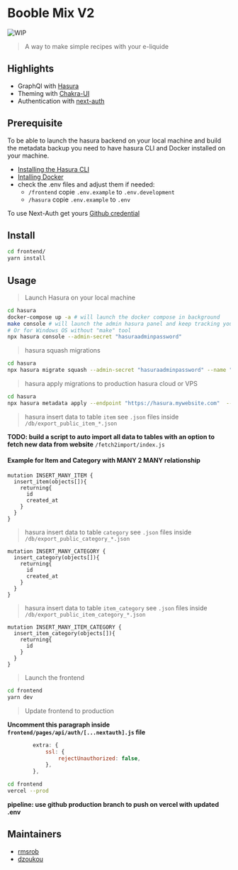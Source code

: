 # Booble Mix V2

![WIP](https://img.shields.io/badge/status-wip-red)

> A way to make simple recipes with your e-liquide

## Highlights

- GraphQl with [Hasura](https://hasura.io/docs)
- Theming with [Chakra-UI](https://github.com/chakra-ui/chakra-ui)
- Authentication with [next-auth](https://github.com/nextauthjs/next-auth)

## Prerequisite

To be able to launch the hasura backend on your local machine and build the metadata backup you need to have hasura CLI and Docker installed on your machine.

- [Installing the Hasura CLI](https://hasura.io/docs/latest/graphql/core/hasura-cli/install-hasura-cli.html)
- [Intalling Docker](https://docs.docker.com/get-started/overview/)
- check the .env files and adjust them if needed:
  - `/frontend` copie `.env.example` to `.env.development`
  - `/hasura` copie `.env.example` to `.env`

To use Next-Auth get yours [Github credential](https://next-auth.js.org/providers/github)

## Install

```sh
cd frontend/
yarn install
```

## Usage

> Launch Hasura on your local machine

```sh
cd hasura
docker-compose up -a # will launch the docker compose in background
make console # will launch the admin hasura panel and keep tracking your changes
# Or for Windows OS without "make" tool
npx hasura console --admin-secret "hasuraadminpassword"
```

> hasura squash migrations

```sh
cd hasura
npx hasura migrate squash --admin-secret "hasuraadminpassword" --name "name-update" --from 0000000 --database-name default
```

> hasura apply migrations to production hasura cloud or VPS

```sh
cd hasura
npx hasura metadata apply --endpoint "https://hasura.mywebsite.com"  --admin-secret "hasuraadminpassword"
```

> hasura insert data to table `item` see `.json` files inside `/db/export_public_item_*.json`

**TODO: build a script to auto import all data to tables with an option to fetch new data from website** `/fetch2import/index.js`

#### Example for Item and Category with MANY 2 MANY relationship

```gql
mutation INSERT_MANY_ITEM {
  insert_item(objects[]){
    returning{
      id
      created_at
    }
  }
}
```

> hasura insert data to table `category` see `.json` files inside `/db/export_public_category_*.json`

```gql
mutation INSERT_MANY_CATEGORY {
  insert_category(objects[]){
    returning{
      id
      created_at
    }
  }
}
```

> hasura insert data to table `item_category` see `.json` files inside `/db/export_public_item_category_*.json`

```gql
mutation INSERT_MANY_ITEM_CATEGORY {
  insert_item_category(objects[]){
    returning{
      id
    }
  }
}
```

> Launch the frontend

```sh
cd frontend
yarn dev
```

> Update frontend to production

**Uncomment this paragraph inside `frontend/pages/api/auth/[...nextauth].js` file**

```js
        extra: {
            ssl: {
                rejectUnauthorized: false,
            },
        },
```

```sh
cd frontend
vercel --prod
```

**pipeline: use github production branch to push on vercel with updated .env**

## Maintainers

- [rmsrob][me]
- [dzoukou][dz]

[me]: https://github.com/rmsrob
[dz]: https://github.com/dzoukou
